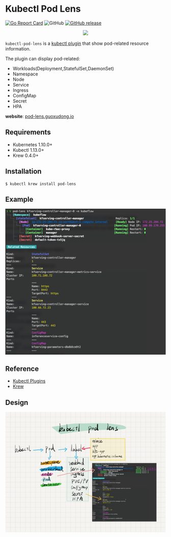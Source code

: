 # Kubectl Pod Lens

[![Go Report Card](https://goreportcard.com/badge/github.com/sunny0826/kubectl-sniffer)](https://goreportcard.com/report/github.com/sunny0826/kubectl-sniffer)
![GitHub](https://img.shields.io/github/license/sunny0826/kubectl-sniffer.svg)
[![GitHub release](https://img.shields.io/github/release/sunny0826/kubectl-sniffer)](https://github.com/sunny0826/kubectl-sniffer/releases)

<p align="center">
    <a href="https://pod-lens.guoxudong.io">
        <img src="https://github.com/sunny0826/kubectl-pod-lens/raw/master/docs/static/logo.png" width="200">
    </a>
</p>

`kubectl-pod-lens` is a [kubectl plugin](https://kubernetes.io/docs/tasks/extend-kubectl/kubectl-plugins/) that show pod-related resource information.

The plugin can display pod-related:
* Workloads(Deployment,StatefulSet,DaemonSet)
* Namespace
* Node
* Service
* Ingress
* ConfigMap
* Secret
* HPA

**website**: [pod-lens.guoxudong.io](https://pod-lens.guoxudong.io)

## Requirements

- Kubernetes 1.10.0+
- Kubectl 1.13.0+
- Krew 0.4.0+

## Installation

```shell
$ kubectl krew install pod-lens
```

## Example

![](docs/static/example.png)

## Reference

- [Kubectl Plugins](https://kubernetes.io/docs/tasks/extend-kubectl/kubectl-plugins/)
- [Krew](https://krew.sigs.k8s.io/)

## Design

![](docs/static/architecture.png)